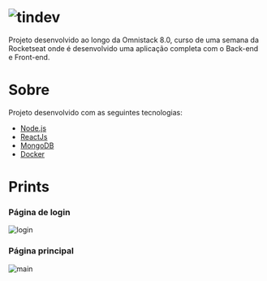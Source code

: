
# ![tindev](https://user-images.githubusercontent.com/36762964/62957837-efc22680-bdcb-11e9-8be4-65ced1e4664c.png)

Projeto desenvolvido ao longo da Omnistack 8.0, curso de uma semana da Rocketseat onde é desenvolvido uma aplicação completa com o Back-end e Front-end.

# Sobre
Projeto desenvolvido com as seguintes tecnologias:
* [Node.js](https://nodejs.org/en/)
* [ReactJs](https://reactjs.org/)
* [MongoDB](https://www.mongodb.com/)
* [Docker](https://www.docker.com/)

# Prints

### Página de login
![login](https://user-images.githubusercontent.com/36762964/62957667-a245b980-bdcb-11e9-999d-6ad1b8a796b2.png)

### Página principal
![main](https://user-images.githubusercontent.com/36762964/62957668-a245b980-bdcb-11e9-85c3-abcb8fec5fb9.png)
